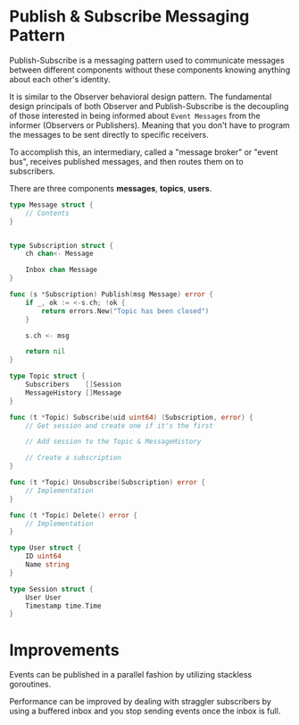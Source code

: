 Publish & Subscribe Messaging Pattern
============
Publish-Subscribe is a messaging pattern used to communicate messages between 
different components without these components knowing anything about each other's identity.

It is similar to the Observer behavioral design pattern. 
The fundamental design principals of both Observer and Publish-Subscribe is the decoupling of
those interested in being informed about `Event Messages` from the informer (Observers or Publishers).
Meaning that you don't have to program the messages to be sent directly to specific receivers.

To accomplish this, an intermediary, called a "message broker" or "event bus", 
receives published messages, and then routes them on to subscribers.


There are three components **messages**, **topics**, **users**.

```go
type Message struct {
    // Contents
}


type Subscription struct {
	ch chan<- Message

	Inbox chan Message
}

func (s *Subscription) Publish(msg Message) error {
	if _, ok := <-s.ch; !ok {
		return errors.New("Topic has been closed")
	}

	s.ch <- msg

	return nil
}
```

```go
type Topic struct {
	Subscribers    []Session
	MessageHistory []Message
}

func (t *Topic) Subscribe(uid uint64) (Subscription, error) {
    // Get session and create one if it's the first

    // Add session to the Topic & MessageHistory

    // Create a subscription
}

func (t *Topic) Unsubscribe(Subscription) error {
	// Implementation
}

func (t *Topic) Delete() error {
	// Implementation
}
```

```go
type User struct {
    ID uint64
    Name string
}

type Session struct {
    User User
    Timestamp time.Time
}
```

Improvements
============
Events can be published in a parallel fashion by utilizing stackless goroutines.

Performance can be improved by dealing with straggler subscribers
by using a buffered inbox and you stop sending events once the inbox is full.
